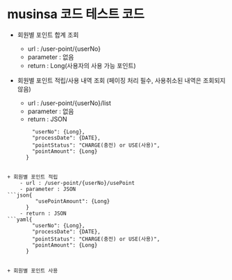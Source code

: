 # musinsa 코드 테스트 코드

+ 회원별 포인트 합계 조회  
    - url : /user-point/{userNo}
    - parameter : 없음
    - return : Long(사용자의 사용 가능 포인트)
    
     
+ 회원별 포인트 적립/사용 내역 조회 (페이징 처리 필수, 사용취소된 내역은 조회되지 않음)
    - url : /user-point/{userNo}/list
    - parameter : 없음
    - return : JSON
```yaml{
        "userNo": {Long},
        "processDate": {DATE},
        "pointStatus": "CHARGE(충전) or USE(사용)",
        "pointAmount": {Long}
      }
    
     
+ 회원별 포인트 적립
    - url : /user-point/{userNo}/usePoint
    - parameter : JSON 
```json{
      	 "usePointAmount": {Long}
      }
    - return : JSON  
```yaml{
        "userNo": {Long},
        "processDate": {DATE},
        "pointStatus": "CHARGE(충전) or USE(사용)",
        "pointAmount": {Long}
      }
    
    
+ 회원별 포인트 사용
